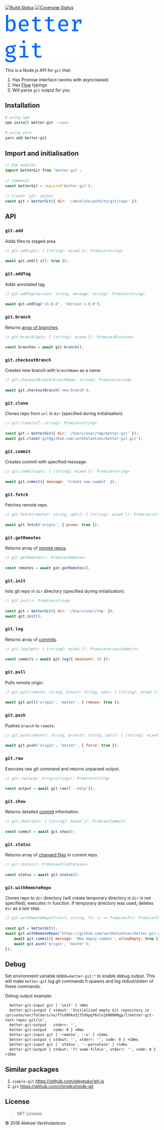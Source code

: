 [![Build Status](https://travis-ci.org/verkholantsev/better-git.svg?branch=master)](https://travis-ci.org/verkholantsev/better-git)
[![Coverage Status](https://coveralls.io/repos/github/verkholantsev/better-git/badge.svg?branch=master)](https://coveralls.io/github/verkholantsev/better-git?branch=master)

<img src="assets/better-git.png?raw=true" width="251px"/>

This is a Node.js API for `git` that:

1.  Has Promise interface (works with async/await)
2.  Has [Flow](https://flow.org/) typings
3.  Will parse `git` output for you

## Installation

```sh
# using npm
npm install better-git --save

# using yarn
yarn add better-git
```

## Import and initialisation

```js
// ES6 modules
import betterGit from 'better-git';

// CommonJS
const betterGit = require('better-git');

// Create `git` object
const git = betterGit({ dir: '/absolute/path/to/git/repo' });
```

## API

### `git.add`

Adds files to staged area.

```js
// git.add(opts: { [string]: mixed }): Promise<string>

await git.add({ all: true });
```

### `git.addTag`

Adds annotated tag

```js
// git.addTag(version: string, message: string): Promise<string>

await git.addTag('v1.0.0', 'Version 1.0.0');
```

### `git.branch`

Returns [array of branches](https://github.com/verkholantsev/better-git/blob/master/src/parse-branches.js#L5).

```js
// git.branch(opts: { [string]: mixed }): Promise<Branches>

const branches = await git.branch();
```

### `git.checkoutBranch`

Creates new branch with `branchName` as a name.

```js
// git.checkoutBranch(branchName: string): Promise<string>

await git.checkoutBranch('new-branch');
```

### `git.clone`

Clones repo from `url` in `dir` (specified during initialisation).

```js
// git.clone(url: string): Promise<string>

const git = betterGit({ dir: '/Users/user/tmp/better-git' });
await git.clone('git@github.com:verkholantsev/better-git.git');
```

### `git.commit`

Creates commit with specified message.

```js
// git.commit(opts: { [string]: mixed }): Promise<string>

await git.commit({ message: 'Create new commit' });
```

### `git.fetch`

Fetches remote repo.

```js
// git.fetch(remote?: string, opts?: { [string]: mixed }): Promise<string>

await git.fetch('origin', { prune: true });
```

### `git.getRemotes`

Returns array of [remote repos](https://github.com/verkholantsev/better-git/blob/master/src/parse-remotes.js#L5).

```js
// git.getRemotes(): Promise<Remotes>

const remotes = await git.getRemotes();
```

### `git.init`

Inits git repo in `dir` directory (specified during initialisation).

```js
// git.init(): Promise<string>

const git = betterGit({ dir: '/Users/user/tmp' });
await git.init();
```

### `git.log`

Returns array of [commits](https://github.com/verkholantsev/better-git/blob/master/src/parse-commits.js#L9).

```js
// git.log(opts: { [string]: mixed }): Promise<Array<Commit>>

const commits = await git.log({ maxCount: 10 });
```

### `git.pull`

Pulls remote origin.

```js
// git.pull(remote: string, branch: string, opts: { [string]: mixed }): Promise<string>

await git.pull('origin', 'master', { rebase: true });
```

### `git.push`

Pushes `branch` to `remote`.

```js
// git.push(remote?: string, branch?: string, opts?: { [string]: mixed }): Promise<string>

await git.push('origin', 'master', { force: true });
```

### `git.raw`

Executes raw git command and returns unparsed output.

```js
// git.raw(args: Array<string>): Promise<string>

const output = await git.raw(['--help']);
```

### `git.show`

Returns detailed [commit](https://github.com/verkholantsev/better-git/blob/master/src/parse-commits.js#L9) information.

```js
// git.show(opts: { [string]: mixed }): Promise<Commit>

const commit = await git.show();
```

### `git.status`

Returns array of [changed files](https://github.com/verkholantsev/better-git/blob/master/src/parse-status.js#L16) in
current repo.

```js
// git.status(): Promise<FileStatuses>

const status = await git.status();
```

### `git.withRemoteRepo`

Clones repo to `dir` directory (will create temporary directory is `dir` is not specified), executes `fn` function.
If temporary directory was used, deletes `dir` as a last step.

```js
// git.withRemoteRepo<T>(url: string, fn: () => Promise<T>): Promise<T>

const git = betterGit();
await git.withRemoteRepo('https://github.com/verkholantsev/better-git.git', async () => {
    await git.commit({ message: 'New empty commit', allowEmpty: true });
    await git.push('origin', 'master');
});
```

## Debug

Set environment variable `DEBUG=better-git:*` to enable debug output. This will make `better-git` log git commands it
spawns and log stdout/stderr of these commands.

Debug output example:

```
  better-git:input git [ 'init' ] +0ms
  better-git:output { stdout: 'Initialized empty Git repository in /private/var/folders/vx/f7cd9hkn3j75d9pgf6xlnjb80000gp/T/better-git-test-repo/.git/\n',
  better-git:output   stderr: '',
  better-git:output   code: 0 } +0ms
  better-git:input git [ 'remote', '-v' ] +24ms
  better-git:output { stdout: '', stderr: '', code: 0 } +10ms
  better-git:input git [ 'status', '--porcelain' ] +14ms
  better-git:output { stdout: '?? some-file\n', stderr: '', code: 0 } +16ms
```

## Similar packages

1.  `simple-git` https://github.com/steveukx/git-js
2.  `git` https://github.com/christkv/node-git

## License

> MIT License

&copy; 2018 Aleksei Verkholantcev
